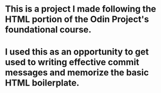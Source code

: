 # This is a project I made following the HTML portion of the Odin Project's foundational course.
# I used this as an opportunity to get used to writing effective commit messages and memorize the basic HTML boilerplate.